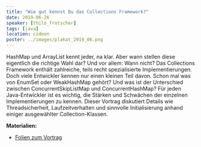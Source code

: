 ```yaml
---
title: "Wie gut kennst Du das Collections Framework?"
date: 2019-06-26
speaker: [thilo_frotscher]
tags: [java]
location: cideon
poster: ../images/plakat_2019_06.png
---
```


HashMap und ArrayList kennt jeder, na klar. Aber wann stellen diese eigentlich die richtige Wahl dar? Und vor allem:
Wann nicht? Das Collections Framework enthält zahlreiche, teils recht spezialisierte Implementierungen. Doch viele
Entwickler kennen nur einen kleinen Teil davon. Schon mal was von EnumSet oder WeakHashMap gehört? Und was ist der
Unterschied zwischen ConcurrentSkipListMap und ConcurrentHashMap? Für jeden Java-Entwickler ist es wichtig, die Stärken
und Schwächen der einzelnen Implementierungen zu kennen. Dieser Vortrag diskutiert Details wie Threadsicherheit,
Laufzeitverhalten und sinnvolle Initialisierung anhand einiger ausgewählter Collection-Klassen.

**Materialien:**
- [Folien zum Vortrag](/downloads/juggr_java_collections.pdf)
